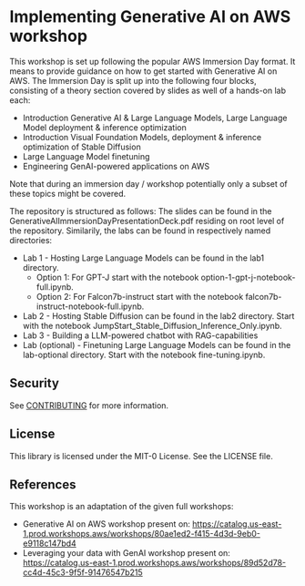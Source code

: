 
# Implementing Generative AI on AWS workshop


This workshop is set up following the popular AWS Immersion Day format. It means to provide guidance on how to get started with Generative AI on AWS. The Immersion Day is split up into the following four blocks, consisting of a theory section covered by slides as well of a hands-on lab each:
- Introduction Generative AI & Large Language Models, Large Language Model deployment & inference optimization
- Introduction Visual Foundation Models, deployment & inference optimization of Stable Diffusion
- Large Language Model finetuning
- Engineering GenAI-powered applications on AWS

Note that during an immersion day / workshop potentially only a subset of these topics might be covered.

The repository is structured as follows: The slides can be found in the GenerativeAIImmersionDayPresentationDeck.pdf residing on root level of the repository. Similarily, the labs can be found in respectively named directories: 
- Lab 1 - Hosting Large Language Models can be found in the lab1 directory. 
    - Option 1: For GPT-J start with the notebook option-1-gpt-j-notebook-full.ipynb.
    - Option 2: For Falcon7b-instruct start with the notebook falcon7b-instruct-notebook-full.ipynb.
- Lab 2 - Hosting Stable Diffusion can be found in the lab2 directory. Start with the notebook JumpStart_Stable_Diffusion_Inference_Only.ipynb.
- Lab 3 - Building a LLM-powered chatbot with RAG-capabilities
- Lab (optional) - Finetuning Large Language Models can be found in the lab-optional directory. Start with the notebook fine-tuning.ipynb.

## Security

See [CONTRIBUTING](CONTRIBUTING.md#security-issue-notifications) for more information.

## License

This library is licensed under the MIT-0 License. See the LICENSE file.


## References
This workshop is an adaptation of the given full workshops:
- Generative AI on AWS workshop present on:  https://catalog.us-east-1.prod.workshops.aws/workshops/80ae1ed2-f415-4d3d-9eb0-e9118c147bd4
- Leveraging your data with GenAI workshop present on: https://catalog.us-east-1.prod.workshops.aws/workshops/89d52d78-cc4d-45c3-9f5f-91476547b215

